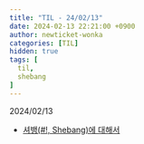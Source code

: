 ```yaml
---
title: "TIL - 24/02/13"
date: 2024-02-13 22:21:00 +0900
author: newticket-wonka
categories: [TIL]
hidden: true
tags: [
  til,
  shebang
]
---
```


2024/02/13

* [셔뱅(#!, Shebang)에 대해서](https://newticket-wonka.github.io/posts/about-shebang/)
